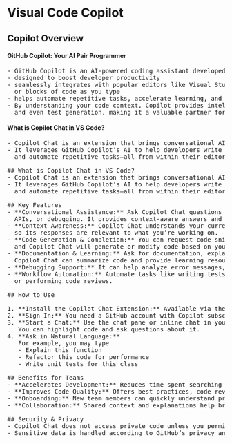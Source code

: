 # Visual Code Copilot

## Copilot Overview


#### GitHub Copilot: Your AI Pair Programmer
<pre>
- GitHub Copilot is an AI-powered coding assistant developed by GitHub and OpenAI
- designed to boost developer productivity
- seamlessly integrates with popular editors like Visual Studio Code, suggesting entire lines 
  or blocks of code as you type
- helps automate repetitive tasks, accelerate learning, and sparks creativity 
- By understanding your code context, Copilot provides intelligent code completions, documentation, 
  and even test generation, making it a valuable partner for both beginners and experienced professionals.
</pre>

#### What is Copilot Chat in VS Code?
<pre>
- Copilot Chat is an extension that brings conversational AI capabilities to Visual Studio Code
- It leverages GitHub Copilot’s AI to help developers write code, debug, learn new concepts, 
  and automate repetitive tasks—all from within their editor

## What is Copilot Chat in VS Code?
- Copilot Chat is an extension that brings conversational AI capabilities to Visual Studio Code. 
- It leverages GitHub Copilot’s AI to help developers write code, debug, learn new concepts, 
  and automate repetitive tasks—all from within their editor.

## Key Features
- **Conversational Assistance:** Ask Copilot Chat questions in natural language about code, frameworks, 
  APIs, or debugging. It provides context-aware answers and code suggestions.
- **Context Awareness:** Copilot Chat understands your current file, selection, and workspace, 
  so its responses are relevant to what you’re working on.
- **Code Generation & Completion:** You can request code snippets, refactoring, or explanations, 
  and Copilot Chat will generate or modify code based on your requests.
- **Documentation & Learning:** Ask for documentation, explanations of code, or best practices. 
  Copilot Chat can summarize code and provide learning resources.
- **Debugging Support:** It can help analyze error messages, suggest fixes, and explain bugs.
- **Workflow Automation:** Automate tasks like writing tests, generating boilerplate, 
  or performing code reviews.

## How to Use

1. **Install the Copilot Chat Extension:** Available via the Visual Studio Code Marketplace.
2. **Sign In:** You need a GitHub account with Copilot subscription.
3. **Start a Chat:** Use the chat pane or inline chat in your editor. 
   You can highlight code and ask questions about it.
4. **Ask in Natural Language:** 
   For example, you may type
   - Explain this function
   - Refactor this code for performance
   - Write unit tests for this class

## Benefits for Teams
- **Accelerates Development:** Reduces time spent searching docs or troubleshooting.
- **Improves Code Quality:** Offers best practices, code reviews, and automated testing.
- **Onboarding:** New team members can quickly understand project code by asking Copilot Chat.
- **Collaboration:** Shared context and explanations help bridge knowledge gaps.

## Security & Privacy
- Copilot Chat does not access private code unless you permit it.
- Sensitive data is handled according to GitHub’s privacy and security policies.
</pre>
